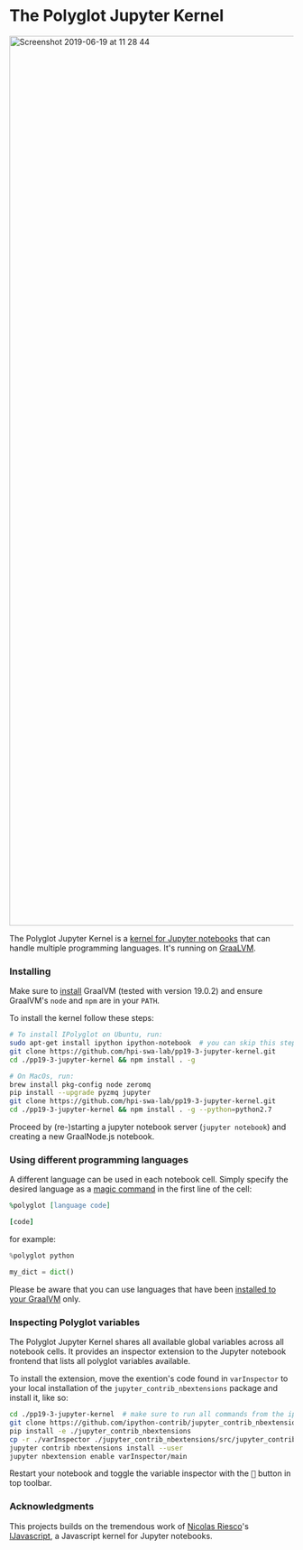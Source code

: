 # The Polyglot Jupyter Kernel
<img width="1577" alt="Screenshot 2019-06-19 at 11 28 44" src="https://user-images.githubusercontent.com/9486619/59754072-af3fa400-9285-11e9-97fe-8ba5e03e41d2.png">

The Polyglot Jupyter Kernel is a [kernel for Jupyter notebooks](https://jupyter.readthedocs.io/en/latest/projects/kernels.html) that can handle multiple programming languages. It's running on [GraaLVM](https://www.graalvm.org/).

### Installing

Make sure to [install](https://www.graalvm.org/downloads) GraalVM (tested with version 19.0.2) and ensure GraalVM's `node` and `npm` are in your `PATH`.

To install the kernel follow these steps:

```sh
# To install IPolyglot on Ubuntu, run:
sudo apt-get install ipython ipython-notebook  # you can skip this step if you already use jupyter notebooks
git clone https://github.com/hpi-swa-lab/pp19-3-jupyter-kernel.git 
cd ./pp19-3-jupyter-kernel && npm install . -g

# On MacOs, run:
brew install pkg-config node zeromq
pip install --upgrade pyzmq jupyter
git clone https://github.com/hpi-swa-lab/pp19-3-jupyter-kernel.git 
cd ./pp19-3-jupyter-kernel && npm install . -g --python=python2.7
```

Proceed by (re-)starting a jupyter notebook server (`jupyter notebook`) and creating a new GraalNode.js notebook.

### Using different programming languages

A different language can be used in each notebook cell. Simply specify the desired language as a [magic command](https://ipython.readthedocs.io/en/stable/interactive/magics.html) in the first line of the cell:

```ruby
%polyglot [language code]

[code]
```

for example:

```python
%polyglot python

my_dict = dict()
```

Please be aware that you can use languages that have been [installed to your GraalVM](https://www.graalvm.org/docs/reference-manual/graal-updater/) only.

### Inspecting Polyglot variables

The Polyglot Jupyter Kernel shares all available global variables across all notebook cells. It provides an inspector extension to the Jupyter notebook frontend that lists all polyglot variables available.

To install the extension, move the exention's code found in `varInspector` to your local installation of the `jupyter_contrib_nbextensions` package and install it, like so:

```sh
cd ./pp19-3-jupyter-kernel  # make sure to run all commands from the ipolyglot repository's root
git clone https://github.com/ipython-contrib/jupyter_contrib_nbextensions.git
pip install -e ./jupyter_contrib_nbextensions
cp -r ./varInspector ./jupyter_contrib_nbextensions/src/jupyter_contrib_nbextensions/nbextensions/
jupyter contrib nbextensions install --user
jupyter nbextension enable varInspector/main
```

Restart your notebook and toggle the variable inspector with the <kbd>🎯</kbd> button in top toolbar.

### Acknowledgments

This projects builds on the tremendous work of [Nicolas Riesco](https://github.com/n-riesco)'s [IJavascript](https://github.com/n-riesco/ijavascript), a Javascript kernel for Jupyter notebooks.
